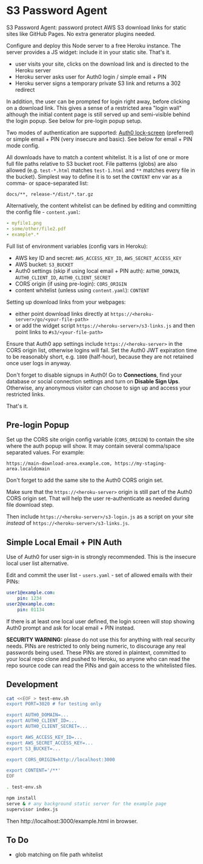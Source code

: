 # S3 Password Agent

S3 Password Agent: password protect AWS S3 download links for static sites like GitHub Pages. No extra generator plugins needed.

Configure and deploy this Node server to a free Heroku instance. The server provides a JS widget: include it in your static site. That's it.

* user visits your site, clicks on the download link and is directed to the Heroku server
* Heroku server asks user for Auth0 login / simple email + PIN
* Heroku server signs a temporary private S3 link and returns a 302 redirect

In addition, the user can be prompted for login right away, before clicking on a download link. This gives a sense of a restricted area "login wall" although the initial content page is still served up and semi-visible behind the login popup. See below for pre-login popup setup.

Two modes of authentication are supported: [Auth0 lock-screen](https://auth0.com/docs/libraries/lock) (preferred) or simple email + PIN (very insecure and basic). See below for email + PIN mode config.

All downloads have to match a content whitelist. It is a list of one or more full file paths relative to S3 bucket root. File patterns (globs) are also allowed (e.g. `test-*.html` matches `test-1.html` and `**` matches every file in the bucket). Simplest way to define it is to set the `CONTENT` env var as a comma- or space-separated list:

```
docs/**, release-*/dist/*.tar.gz
```

Alternatively, the content whitelist can be defined by editing and committing the config file - `content.yaml`:

```yaml
- myfile1.png
- some/other/file2.pdf
- example*.*
```

Full list of environment variables (config vars in Heroku):

- AWS key ID and secret: `AWS_ACCESS_KEY_ID`, `AWS_SECRET_ACCESS_KEY`
- AWS bucket: `S3_BUCKET`
- Auth0 settings (skip if using local email + PIN auth): `AUTH0_DOMAIN`, `AUTH0_CLIENT_ID`, `AUTH0_CLIENT_SECRET`
- CORS origin (if using pre-login): `CORS_ORIGIN`
- content whitelist (unless using `content.yaml`): `CONTENT`

Setting up download links from your webpages:

* either point download links directly at `https://<heroku-server>/go/<your-file-path>`
* or add the widget script `https://<heroku-server>/s3-links.js` and then point links to `#s3/<your-file-path>`

Ensure that Auth0 app settings include `https://<heroku-server>` in the CORS origin list, otherwise logins will fail. Set the Auth0 JWT expiration time to be reasonably short, e.g. `1800` (half-hour), because they are not retained once user logs in anyway.

Don't forget to disable signups in Auth0! Go to **Connections**, find your database or social connection settings and turn on **Disable Sign Ups**. Otherwise, any anonymous visitor can choose to sign up and access your restricted links.

That's it.

## Pre-login Popup

Set up the CORS site origin config variable (`CORS_ORIGIN`) to contain the site where the auth popup will show. It may contain several comma/space separated values. For example:

```
https://main-download-area.example.com, https://my-staging-area.localdomain
```

Don't forget to add the same site to the Auth0 CORS origin set.

Make sure that the `https://<heroku-server>` origin is still part of the Auth0 CORS origin set. That will help the user re-authenticate as needed during file download step.

Then include `https://<heroku-server>/s3-login.js` as a script on your site *instead* of `https://<heroku-server>/s3-links.js`.

## Simple Local Email + PIN Auth

Use of Auth0 for user sign-in is strongly recommended. This is the insecure local user list alternative.

Edit and commit the user list - `users.yaml` - set of allowed emails with their PINs:

```yaml
user1@example.com:
    pin: 1234
user2@example.com:
    pin: 01134
```

If there is at least one local user defined, the login screen will stop showing Auth0 prompt and ask for local email + PIN instead.

**SECURITY WARNING:** please do not use this for anything with real security needs. PINs are restricted to only being numeric, to discourage any real passwords being used. These PINs are stored in plaintext, committed to your local repo clone and pushed to Heroku, so anyone who can read the repo source code can read the PINs and gain access to the whitelisted files.

## Development

```sh
cat <<EOF > test-env.sh
export PORT=3020 # for testing only

export AUTH0_DOMAIN=...
export AUTH0_CLIENT_ID=...
export AUTH0_CLIENT_SECRET=...

export AWS_ACCESS_KEY_ID=...
export AWS_SECRET_ACCESS_KEY=...
export S3_BUCKET=...

export CORS_ORIGIN=http://localhost:3000

export CONTENT='/**'
EOF

. test-env.sh

npm install
serve & # any background static server for the example page
supervisor index.js
```

Then http://localhost:3000/example.html in browser.

## To Do

- glob matching on file path whitelist
